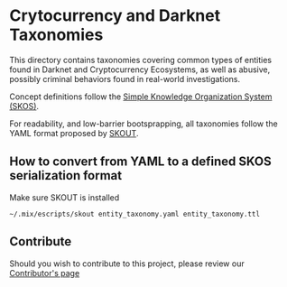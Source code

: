 # Crytocurrency and Darknet Taxonomies

This directory contains taxonomies covering common types of entities found in Darknet and Cryptocurrency Ecosystems, as well as abusive, possibly criminal behaviors found in real-world investigations.

Concept definitions follow the [Simple Knowledge Organization System (SKOS)](https://www.w3.org/2004/02/skos/).

For readability, and low-barrier bootsprapping, all taxonomies follow the YAML format proposed by [SKOUT](https://github.com/marcelotto/skout).

## How to convert from YAML to a defined SKOS serialization format

Make sure SKOUT is installed

	~/.mix/escripts/skout entity_taxonomy.yaml entity_taxonomy.ttl

## Contribute
Should you wish to contribute to this project, please review our [Contributor's page][contributing]

[contributing]: CONTRIBUTING
